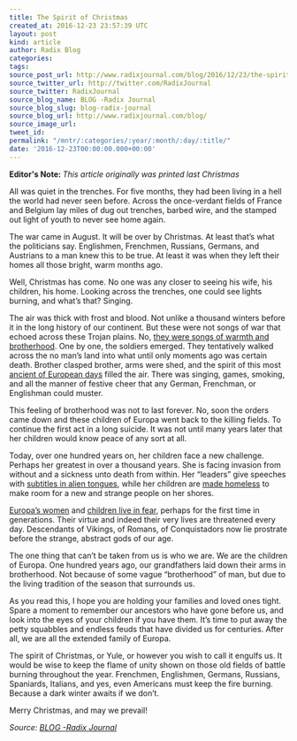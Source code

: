 ```yaml
---
title: The Spirit of Christmas
created_at: 2016-12-23 23:57:39 UTC
layout: post
kind: article
author: Radix Blog
categories: 
tags: 
source_post_url: http://www.radixjournal.com/blog/2016/12/23/the-spirit-of-christmas
source_twitter_url: http://twitter.com/RadixJournal
source_twitter: RadixJournal
source_blog_name: BLOG -Radix Journal
source_blog_slug: blog-radix-journal
source_blog_url: http://www.radixjournal.com/blog/
source_image_url: 
tweet_id: 
permalink: "/mntr/:categories/:year/:month/:day/:title/"
date: '2016-12-23T00:00:00.000+00:00'
---
```

<p><strong>Editor's Note:&nbsp;</strong><em>This article originally was printed last Christmas</em></p><p>All was quiet in the trenches. For five months, they had been living in a hell the world had never seen before. Across the once-verdant fields of France and Belgium lay miles of dug out trenches, barbed wire, and the stamped out light of youth to never see home again.</p>
<p>The war came in August. It will be over by Christmas. At least that’s what the politicians say. Englishmen, Frenchmen, Russians, Germans, and Austrians to a man knew this to be true. At least it was when they left their homes all those bright, warm months ago.</p>
<p>Well, Christmas has come. No one was any closer to seeing his wife, his children, his home. Looking across the trenches, one could see lights burning, and what’s that? Singing.</p>
<p>The air was thick with frost and blood. Not unlike a thousand winters before it in the long history of our continent. But these were not songs of war that echoed across these Trojan plains. No, <a href="https://en.wikipedia.org/wiki/Christmas_truce">they were songs of warmth and brotherhood</a>. One by one, the soldiers emerged. They tentatively walked across the no man’s land into what until only moments ago was certain death. Brother clasped brother, arms were shed, and the spirit of this most <a href="http://www.radixjournal.com/journal/2013/12/25/ghosts-of-christmas-past">ancient of European days</a> filled the air. There was singing, games, smoking, and all the manner of festive cheer that any German, Frenchman, or Englishman could muster.</p>
<p>This feeling of brotherhood was not to last forever. No, soon the orders came down and these children of Europa went back to the killing fields. To continue the first act in a long suicide. It was not until many years later that her children would know peace of any sort at all.</p>
<p>Today, over one hundred years on, her children face a new challenge. Perhaps her greatest in over a thousand years. She is facing invasion from without and a sickness unto death from within. Her “leaders” give speeches with <a href="http://sputniknews.com/europe/20151224/1032249205/merkel-new-year-speech-arabic.html">subtitles in alien tongues</a>, while her children are <a href="http://www.wnd.com/2015/10/germans-evicted-to-make-room-for-syrian-refugees/">made homeless</a> to make room for a new and strange people on her shores.</p>
<p><a href="http://www.breitbart.com/london/2015/10/06/europes-rape-epidemic-western-women-will-be-sacrificed-at-the-alter-of-mass-migration/">Europa’s women</a> and <a href="https://en.wikipedia.org/wiki/Rotherham_child_sexual_exploitation_scandal">children live in fear</a>, perhaps for the first time in generations. Their virtue and indeed their very lives are threatened every day. Descendants of Vikings, of Romans, of Conquistadors now lie prostrate before the strange, abstract gods of our age.</p>
<p>The one thing that can’t be taken from us is who we are. We are the children of Europa. One hundred years ago, our grandfathers laid down their arms in brotherhood. Not because of some vague “brotherhood” of man, but due to the living tradition of the season that surrounds us.</p>
<p>As you read this, I hope you are holding your families and loved ones tight. Spare a moment to remember our ancestors who have gone before us, and look into the eyes of your children if you have them. It’s time to put away the petty squabbles and endless feuds that have divided us for centuries. After all, we are all the extended family of Europa.</p>
<p>The spirit of Christmas, or Yule, or however you wish to call it engulfs us. It would be wise to keep the flame of unity shown on those old fields of battle burning throughout the year. Frenchmen, Englishmen, Germans, Russians, Spaniards, Italians, and yes, even Americans must keep the fire burning. Because a dark winter awaits if we don’t.</p>
<p>Merry Christmas, and may we prevail!</p><div class="">
    <i>Source: <a href="http://www.radixjournal.com/blog/">BLOG -Radix Journal</a></i>
</div>
